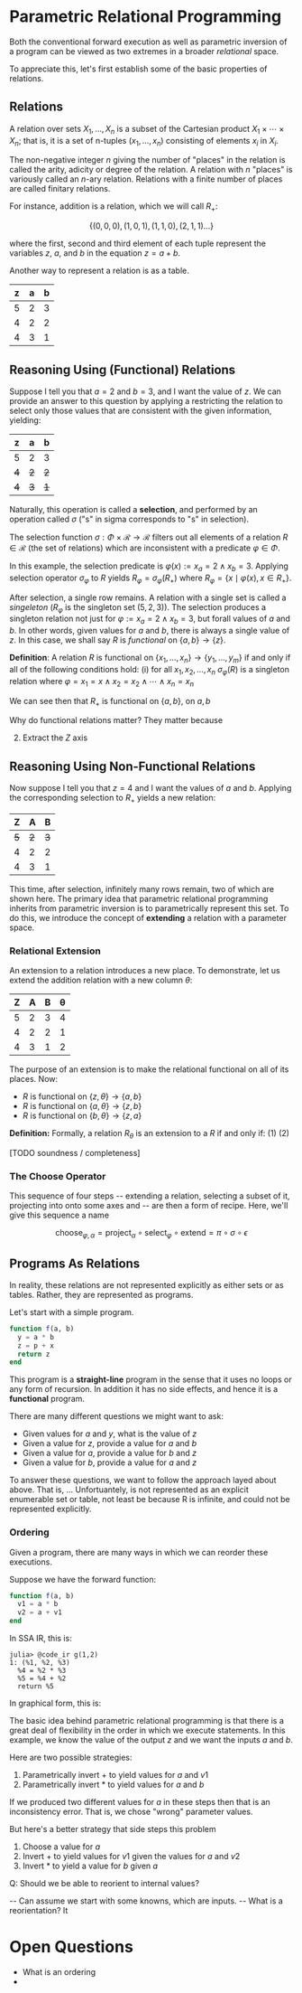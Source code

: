 # Parametric Relational Programming 

Both the conventional forward execution  as well as parametric inversion of a program can be viewed as two extremes in a broader *relational* space.

To appreciate this, let's first establish some of the basic properties of relations.

## Relations
<!-- A relation $R$ is a set of tuples. -->
A relation over sets $X_1, \dots, X_n$ is a subset of the Cartesian product $X_1 \times \cdots \times X_n$; that is, it is a set of n-tuples $(x_1, \dots, x_n)$ consisting of elements $x_i$ in $X_i$.

<!-- These sets can be infinite; the finitaryness of a finitary relation means that the number of dimensions is finite, i.e., $n \in \mathbb{N}$. -->

The non-negative integer $n$ giving the number of "places" in the relation is called the arity, adicity or degree of the relation. A relation with $n$ "places" is variously called an $n$-ary relation.
Relations with a finite number of places are called finitary relations.

For instance, addition is a relation, which we will call $R_+$:

$$
\{(0, 0, 0), (1, 0, 1), (1, 1, 0), (2, 1, 1) \dots\}
$$

where the first, second and third element of each tuple represent the variables $z$, $a$, and $b$ in the equation $z = a + b$.

Another way to represent a relation is as a table.

| z | a | b |
|---|---|---|
| 5 | 2 | 3 |
| 4 | 2 | 2 |
| 4 | 3 | 1 |


## Reasoning Using (Functional) Relations

Suppose I tell you that $a = 2$ and $b = 3$, and I want the value of $z$.  We can provide an answer to this question by applying a restricting the relation to select only those values that are consistent with the given information, yielding:

| z | a | b |
|---|---|---|
| 5 | 2 | 3 |
| ~~4~~ | ~~2~~ | ~~2~~ |
| ~~4~~ | ~~3~~ | ~~1~~ |

Naturally, this operation is called a __selection__, and performed by an operation called $\sigma$ ("s" in sigma corresponds to "s" in selection).

The selection function $\sigma : \Phi \times \mathcal{R} \to \mathcal{R}$ filters out all elements of a relation $R \in \mathcal{R}$ (the set of relations) which are inconsistent with a predicate $\varphi \in \Phi$.

In this example, the selection predicate is $\varphi(x) := x_a = 2 \land x_b = 3$.
Applying selection operator $\sigma_\varphi$ to $R$ yields $R_\varphi = \sigma_\varphi(R_+)$ where $R_\varphi = \{x \mid \varphi(x), x \in R_+\}$.

After selection, a single row remains.
A relation with a single set is called a *singeleton* ($R_\varphi$ is the singleton set $(5, 2, 3)$).  The selection produces a singleton relation not just for $\varphi := x_a = 2 \land x_b = 3$, but forall values of $a$ and $b$.
In other words, given values for $a$ and $b$, there is always a single value of $z$.
In this case, we shall say $R$ is *functional* on $\{a, b\} \to \{z\}$.

__Definition__: A relation $R$ is functional on $\{x_1, \dots, x_n\} \to \{y_1, \dots, y_m \}$ if and only if all of the following conditions hold:
(i) for all $x_1, x_2, \dots, x_n$ $\sigma_\varphi(R)$ is a singleton relation where $\varphi = x_1 = x \land x_2 = x_2 \land \cdots \land x_n = x_n$

We can see then that $R_+$ is functional on $\{a, b\}$, on ${a, b}$

Why do functional relations matter?
They matter because 
 
2. Extract the $Z$ axis

## Reasoning Using Non-Functional Relations



Now suppose I tell you that $z = 4$ and I want the values of $a$ and $b$.
Applying the corresponding selection to $R_+$ yields a new relation:

| Z | A | B |
|---|---|---|
| ~~5~~ | ~~2~~ | ~~3~~ |
| 4 | 2 | 2 |
| 4 | 3 | 1 |

This time, after selection, infinitely many rows remain, two of which are shown here.
The primary idea that parametric relational programming inherits from parametric inversion is to parametrically represent this set.  To do this, we introduce the concept of **extending** a relation with a parameter space.
<!-- 
The relational perspective allows us to consider other things we might want to do with a relation than just compute the input given the output.

There are a few things to note:
- This relation is function on `(A, B) -> (Z,)` but not on `(Z,) -> (A, B)`
- Addition and subtraction are two sides of the same relation

Functions are relations that have the property that for any input in the relation there is a single output.

This property is important as it is a precondition for computing functions.  That is, using a programming language like Julia, we can define an algorithm which computes the output value of a function given the input value. -->


### Relational Extension

An extension to a relation introduces a new place.
To demonstrate, let us extend the addition relation with a new column $\theta$:

| Z | A | B | θ |
|---|---|---|---|
| 5 | 2 | 3 | 4 |
| 4 | 2 | 2 | 1 |
| 4 | 3 | 1 | 2 |

The purpose of an extension is to make the relational functional on all of its places.  Now:
- $R$ is functional on $\{z, \theta\} \to \{a, b\}$
- $R$ is functional on $\{a, \theta\} \to \{z, b\}$
- $R$ is functional on $\{b, \theta\} \to \{z, a\}$

__Definition:__ Formally, a relation $R_\theta$ is an extension to a $R$ if and only if:
(1)
(2) 

[TODO soundness / completeness]

### The Choose Operator
This sequence of four steps -- extending a relation, selecting a subset of it, projecting into onto some axes and -- are then a form of recipe.
Here, we'll give this sequence a name

$$
\text{choose}_{\varphi, \alpha} = \text{project}_\alpha \circ \text{select}_\varphi \circ \text{extend} =  \pi \circ \sigma \circ \epsilon
$$

## Programs As Relations

In reality, these relations are not represented explicitly as either sets or as tables.  Rather, they are represented as programs.

Let's start with a simple program.

```julia
function f(a, b)
  y = a * b
  z = p + x
  return z
end
```

This program is a __straight-line__ program in the sense that it uses no loops or any form of recursion.
In addition it has no side effects, and hence it is a __functional__ program.

There are many different questions we might want to ask:
- Given values for $a$ and $y$, what is the value of $z$
- Given a value for $z$, provide a value for $a$ and $b$
- Given a value for $a$, provide a value for $b$ and $z$
- Given a value for $b$, provide a value for $a$ and $z$

To answer these questions, we want to follow the approach layed about above.  That is, ...
Unfortuantely, is not represented as an explicit enumerable set or table, not least be because R is infinite, and could not be represented explicitly.

### Ordering

Given a program, there are many ways in which we can reorder these executions.

Suppose we have the forward function:

```julia
function f(a, b)
  v1 = a * b
  v2 = a + v1
end
```

In SSA IR, this is:

```
julia> @code_ir g(1,2)
1: (%1, %2, %3)
  %4 = %2 * %3
  %5 = %4 + %2
  return %5
```

In graphical form, this is:

The basic idea behind parametric relational programming is that there is a great deal of flexibility in the order in which we execute statements.
In this example, we know the value of the output $z$ and we want the inputs $a$ and $b$.

Here are two possible strategies:

1. Parametrically invert $+$ to yield values for $a$ and $v1$
2. Parametrically invert $*$ to yield values for $a$ and $b$

If we produced two different values for $a$ in these steps then that is an inconsistency error.  That is, we chose "wrong" parameter values.

But here's a better strategy that side steps this problem

1. Choose a value for $a$
2. Invert $+$ to yield values for $v1$ given the values for $a$ and $v2$
3. Invert $*$ to yield a value for $b$ given $a$



Q: Should we be able to reorient to internal values?

-- Can assume we start with some knowns, which are inputs.
-- What is a reorientation?  It

# Open Questions
- What is an ordering
- 